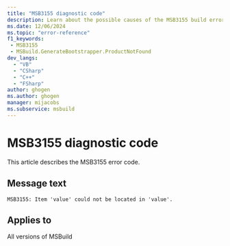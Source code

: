 ```yaml
---
title: "MSB3155 diagnostic code"
description: Learn about the possible causes of the MSB3155 build error, and get troubleshooting tips.
ms.date: 12/06/2024
ms.topic: "error-reference"
f1_keywords:
 - MSB3155
 - MSBuild.GenerateBootstrapper.ProductNotFound
dev_langs:
  - "VB"
  - "CSharp"
  - "C++"
  - "FSharp"
author: ghogen
ms.author: ghogen
manager: mijacobs
ms.subservice: msbuild
---
```


# MSB3155 diagnostic code

<!-- :::ErrorDefinitionDescription::: -->
<!-- :::editable-content name="introDescription"::: -->
This article describes the MSB3155 error code.
<!-- :::editable-content-end::: -->

## Message text

`MSB3155: Item 'value' could not be located in 'value'.`

<!-- :::editable-content name="postOutputDescription"::: -->
<!--
{StrBegin="MSB3155: "}
-->
<!-- :::editable-content-end::: -->
<!-- :::ErrorDefinitionDescription-end::: -->

## Applies to

All versions of MSBuild
